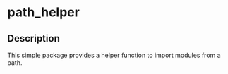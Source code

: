 # path_helper

## Description

This simple package provides a helper function to import modules from a path.